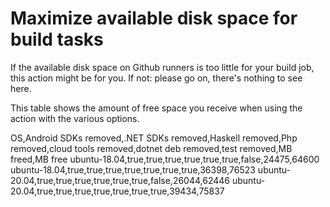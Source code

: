 # Maximize available disk space for build tasks

If the available disk space on Github runners is too little for your build job, this action might be for you.
If not: please go on, there's nothing to see here.

This table shows the amount of free space you receive when using the action with the various options.

OS,Android SDKs removed,.NET SDKs removed,Haskell removed,Php removed,cloud tools removed,dotnet deb removed,test removed,MB freed,MB free
ubuntu-18.04,true,true,true,true,true,true,false,24475,64600
ubuntu-18.04,true,true,true,true,true,true,true,36398,76523
ubuntu-20.04,true,true,true,true,true,true,false,26044,62446
ubuntu-20.04,true,true,true,true,true,true,true,39434,75837
